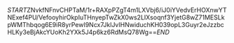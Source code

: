 $START$ZNvkfNFnvCHPTaM/1r+RAXpPZgT4m1LXVbj6/iJ0iYVedvErHOXnwYTNExef4PU/VefooyhirOkpIuTHnyepTwZkX0ws2LIXsoqnf3YjetG8wZ71MESLkpWMThbqog6E9iR8yrPewI9Ncx7JklJvIHNwiduchKH039opL3Guyr2eJzzbcHLKy3eBjAkcYUoKh2YXk5J4p6kz6RdMsQ78Wg==$END$
